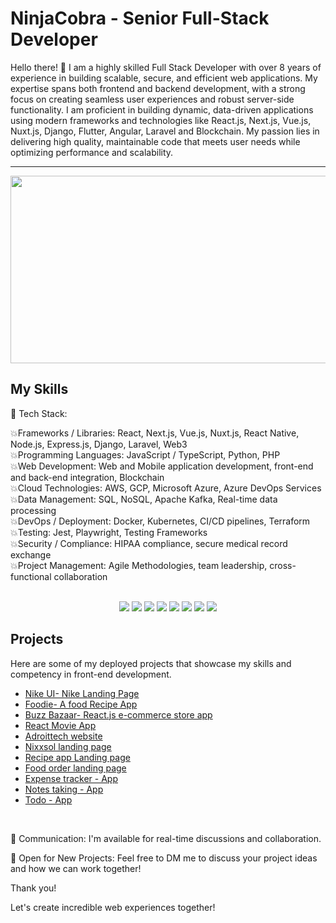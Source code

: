 # NinjaCobra - Senior Full-Stack Developer

Hello there! 👋 I am a highly skilled Full Stack Developer with over 8 years of experience in building scalable, secure, and efficient web applications. My expertise spans both frontend and backend development, with a strong focus on creating seamless user experiences and robust server-side functionality. I am proficient in building dynamic, data-driven applications using modern frameworks and technologies like React.js, Next.js, Vue.js, Nuxt.js, Django, Flutter, Angular, Laravel and Blockchain. My passion lies in delivering high quality, maintainable code that meets user needs while optimizing performance and scalability.

--------------------------------------------------------------------------------

<div align="center">
  <img src="https://media.giphy.com/media/dWesBcTLavkZuG35MI/giphy.gif" width="600" height="300">
</div>

## My Skills

🔧 Tech Stack:

💥Frameworks / Libraries: React, Next.js, Vue.js, Nuxt.js, React Native, Node.js, Express.js, Django, Laravel, Web3<br>
💥Programming Languages: JavaScript / TypeScript, Python, PHP<br>
💥Web Development: Web and Mobile application development, front-end and back-end integration, Blockchain<br>
💥Cloud Technologies: AWS, GCP, Microsoft Azure, Azure DevOps Services<br>
💥Data Management: SQL, NoSQL, Apache Kafka, Real-time data processing<br>
💥DevOps / Deployment: Docker, Kubernetes, CI/CD pipelines, Terraform<br>
💥Testing: Jest, Playwright, Testing Frameworks<br>
💥Security / Compliance: HIPAA compliance, secure medical record exchange<br>
💥Project Management: Agile Methodologies, team leadership, cross-functional collaboration

<br>
<!--https://github.com/alexandresanlim/Badges4-README.md-Profile/blob/master/README.md-->

<div align="center"><img src="https://img.shields.io/badge/HTML5-E34F26?style=for-the-badge&amp;logo=html5&amp;logoColor=white">
    <img src="https://img.shields.io/badge/CSS3-1572B6?style=for-the-badge&amp;logo=css3&amp;logoColor=white">
    <img src="https://img.shields.io/badge/JavaScript-F7DF1E?style=for-the-badge&amp;logo=javascript&amp;logoColor=black">
    <img src="https://img.shields.io/badge/React-61DAFB?style=for-the-badge&amp;logo=react&amp;logoColor=white">
    <img src="https://img.shields.io/badge/Tailwind_CSS-38B2AC?style=for-the-badge&amp;logo=tailwind-css&amp;logoColor=white">
    <img src="https://img.shields.io/badge/Node.js-339933?style=for-the-badge&amp;logo=node-dot-js&amp;logoColor=white">
    <img src="https://img.shields.io/badge/NPM-CB3837?style=for-the-badge&amp;logo=npm&amp;logoColor=white">
    <img src="https://img.shields.io/badge/Express.js-000000?style=for-the-badge&amp;logo=express&amp;logoColor=white"></div>

## Projects

Here are some of my deployed projects that showcase my skills and competency in front-end development.

- [Nike UI- Nike Landing Page](https://nike-ui-648.netlify.app/)
- [Foodie- A food Recipe App](https://foodie648.netlify.app/)
- [Buzz Bazaar- React.js e-commerce store app](https://buzz-bazaar.netlify.app)
- [React Movie App](https://redux-movie-app-by-junaid.netlify.app/)
- [Adroittech website](https://mjunaid648.github.io/adroittech-homepage/index.html)
- [Nixxsol landing page](https://nixxsol.netlify.app/)
- [Recipe app Landing page](https://juni-recipes.netlify.app/)
- [Food order landing page](https://junaid-food-order-app.netlify.app/)
- [Expense tracker - App](https://expense-tracker648.netlify.app/)
- [Notes taking - App](https://mj-notes.netlify.app/)
- [Todo - App](https://junaids-todo-list.netlify.app/)
<br>

💬 Communication: I'm available for real-time discussions and collaboration.

📩 Open for New Projects: Feel free to DM me to discuss your project ideas and how we can work together!

Thank you!

Let's create incredible web experiences together!
